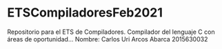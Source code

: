 # ETSCompiladoresFeb2021
Repositorio para el ETS de Compiladores.
Compilador del lenguaje C con áreas de oportunidad...
Nombre: Carlos Uri Arcos Abarca
2015630032

